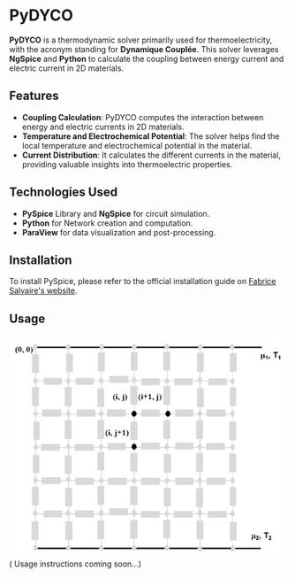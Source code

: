 # PyDYCO

**PyDYCO** is a thermodynamic solver primarily used for thermoelectricity, with the acronym standing for **Dynamique Couplée**. This solver leverages **NgSpice** and **Python** to calculate the coupling between energy current and electric current in 2D materials.

## Features

- **Coupling Calculation**: PyDYCO computes the interaction between energy and electric currents in 2D materials.
- **Temperature and Electrochemical Potential**: The solver helps find the local temperature and electrochemical potential in the material.
- **Current Distribution**: It calculates the different currents in the material, providing valuable insights into thermoelectric properties.

## Technologies Used

- **PySpice** Library and **NgSpice** for circuit simulation.
- **Python** for Network creation and computation.
- **ParaView** for data visualization and post-processing.
  
## Installation

To install PySpice, please refer to the official installation guide on [Fabrice Salvaire's website](https://pyspice.fabrice-salvaire.fr/).

## Usage

![Texte alternatif](Pydyco_Network2.png)( Usage instructions coming soon...)
